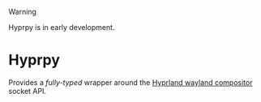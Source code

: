 > [!WARNING]
> Hyprpy is in early development.

# Hyprpy

Provides a *fully-typed* wrapper around the [Hyprland wayland compositor](https://github.com/hyprwm/Hyprland) socket API.


